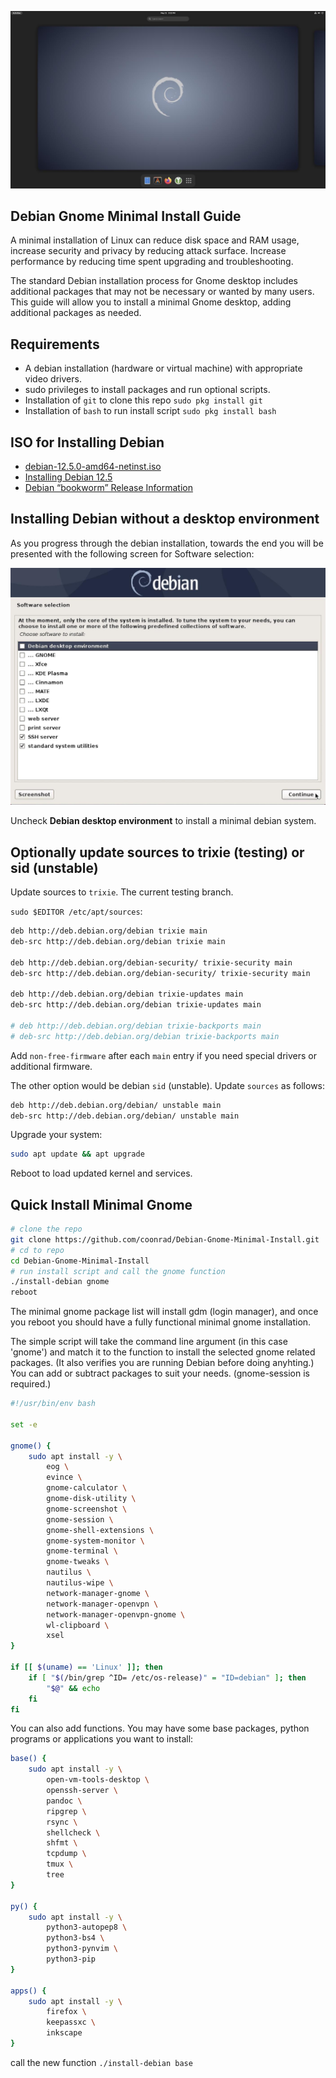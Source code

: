 ![debian_desktop.jpg](debian-desktop.jpg)

## Debian Gnome Minimal Install Guide

A minimal installation of Linux can reduce disk space and RAM usage, increase security and privacy by reducing attack surface. Increase performance by reducing time spent upgrading and troubleshooting.

The standard Debian installation process for Gnome desktop includes additional packages that may not be necessary or wanted by many users. This guide will allow you to install a minimal Gnome desktop, adding additional packages as needed.

## Requirements

* A debian installation (hardware or virtual machine) with appropriate video drivers.
* sudo privileges to install packages and run optional scripts.
* Installation of `git` to clone this repo `sudo pkg install git`
* Installation of `bash` to run install script `sudo pkg install bash`

## ISO for Installing Debian

* [debian-12.5.0-amd64-netinst.iso](https://cdimage.debian.org/debian-cd/current/amd64/iso-cd/debian-12.5.0-amd64-netinst.iso)
* [Installing Debian 12.5](https://www.debian.org/releases/bookworm/debian-installer/)
* [Debian “bookworm” Release Information](https://www.debian.org/releases/bookworm/)

## Installing Debian without a desktop environment

As you progress through the debian installation, towards the end you will be presented with the following screen for Software selection:

![debian-installer.jpg](debian-installer.jpg)

Uncheck **Debian desktop environment** to install a minimal debian system.

## Optionally update sources to trixie (testing) or sid (unstable)

Update sources to `trixie`. The current testing branch.

`sudo $EDITOR /etc/apt/sources`:

```bash
deb http://deb.debian.org/debian trixie main
deb-src http://deb.debian.org/debian trixie main

deb http://deb.debian.org/debian-security/ trixie-security main
deb-src http://deb.debian.org/debian-security/ trixie-security main

deb http://deb.debian.org/debian trixie-updates main
deb-src http://deb.debian.org/debian trixie-updates main

# deb http://deb.debian.org/debian trixie-backports main
# deb-src http://deb.debian.org/debian trixie-backports main
```

Add `non-free-firmware` after each `main` entry if you need special drivers or additional firmware.

The other option would be debian `sid` (unstable). Update `sources` as follows:

```bash
deb http://deb.debian.org/debian/ unstable main
deb-src http://deb.debian.org/debian/ unstable main
```

Upgrade your system:

```bash
sudo apt update && apt upgrade
```

Reboot to load updated kernel and services.

## Quick Install Minimal Gnome

```bash
# clone the repo
git clone https://github.com/coonrad/Debian-Gnome-Minimal-Install.git
# cd to repo
cd Debian-Gnome-Minimal-Install
# run install script and call the gnome function
./install-debian gnome
reboot
```
The minimal gnome package list will install gdm (login manager), and once you reboot you should have a fully functional minimal gnome installation.

The simple script will take the command line argument (in this case 'gnome') and match it to the function to install the selected gnome related packages. (It also verifies you are running Debian before doing anyhting.) You can add or subtract packages to suit your needs. (gnome-session is required.)

```bash
#!/usr/bin/env bash

set -e

gnome() {
    sudo apt install -y \
        eog \
        evince \
        gnome-calculator \
        gnome-disk-utility \
        gnome-screenshot \
        gnome-session \
        gnome-shell-extensions \
        gnome-system-monitor \
        gnome-terminal \
        gnome-tweaks \
        nautilus \
        nautilus-wipe \
        network-manager-gnome \
        network-manager-openvpn \
        network-manager-openvpn-gnome \
        wl-clipboard \
        xsel
}

if [[ $(uname) == 'Linux' ]]; then
    if [ "$(/bin/grep ^ID= /etc/os-release)" = "ID=debian" ]; then
        "$@" && echo
    fi
fi
```

You can also add functions. You may have some base packages, python programs or applications you want to install:

```bash
base() {
    sudo apt install -y \
        open-vm-tools-desktop \
        openssh-server \
        pandoc \
        ripgrep \
        rsync \
        shellcheck \
        shfmt \
        tcpdump \
        tmux \
        tree
}

py() {
    sudo apt install -y \
        python3-autopep8 \
        python3-bs4 \
        python3-pynvim \
        python3-pip
}

apps() {
    sudo apt install -y \
        firefox \
        keepassxc \
        inkscape
}
```

call the new function `./install-debian base`
